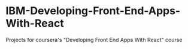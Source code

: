 # IBM-Developing-Front-End-Apps-With-React
Projects for coursera's "Developing Front End Apps With React" course
